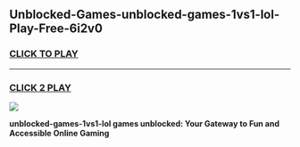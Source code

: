 
## Unblocked-Games-unblocked-games-1vs1-lol-Play-Free-6i2v0
<h3>
<a href="https://premium76.site?title=unblocked-games-1vs1-lol&ref=10A">CLICK TO PLAY</a></h3>
<hr>

<h3>
<a href="https://premium76.site?title=unblocked-games-1vs1-lol&ref=10A">CLICK 2 PLAY</a>
  
</h3>

<a href="https://premium76.site?title=unblocked-games-1vs1-lol&ref=10A"><img src="https://clearcache.store/games.png"></a>


**unblocked-games-1vs1-lol games unblocked: Your Gateway to Fun and Accessible Online Gaming**
